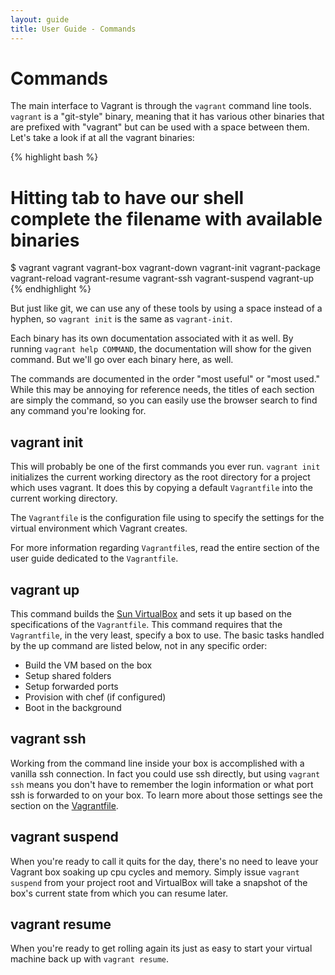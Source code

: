 ```yaml
---
layout: guide
title: User Guide - Commands
---
```

# Commands

The main interface to Vagrant is through the `vagrant` command line tools. `vagrant`
is a "git-style" binary, meaning that it has various other binaries that are prefixed
with "vagrant" but can be used with a space between them. Let's take a look if at
all the vagrant binaries:

{% highlight bash %}
# Hitting tab to have our shell complete the filename with available binaries
$ vagrant
vagrant
vagrant-box
vagrant-down
vagrant-init
vagrant-package
vagrant-reload
vagrant-resume
vagrant-ssh
vagrant-suspend
vagrant-up
{% endhighlight %}

But just like git, we can use any of these tools by using a space instead of a
hyphen, so `vagrant init` is the same as `vagrant-init`.

Each binary has its own documentation associated with it as well. By running
`vagrant help COMMAND`, the documentation will show for the given command.
But we'll go over each binary here, as well.

The commands are documented in the order "most useful" or "most used." While
this may be annoying for reference needs, the titles of each section are simply
the command, so you can easily use the browser search to find any command you're
looking for.

<a name="vagrant-init"> </a>
## vagrant init

This will probably be one of the first commands you ever run. `vagrant init` initializes
the current working directory as the root directory for a project which uses vagrant. It
does this by copying a default `Vagrantfile` into the current working directory.

The `Vagrantfile` is the configuration file using to specify the settings for the virtual
environment which Vagrant creates.

For more information regarding `Vagrantfile`s, read the entire section of the user
guide dedicated to the `Vagrantfile`.

<a name="vagrant-up"> </a>
## vagrant up

This command builds the [Sun VirtualBox](http://www.virtualbox.org) and sets it up based
on the specifications of the `Vagrantfile`. This command requires that the `Vagrantfile`,
in the very least, specify a box to use. The basic tasks handled by the up command are
listed below, not in any specific order:

* Build the VM based on the box
* Setup shared folders
* Setup forwarded ports
* Provision with chef (if configured)
* Boot in the background

<a name="vagrant-ssh"> </a>
## vagrant ssh

Working from the command line inside your box is accomplished with a vanilla ssh connection. In fact
you could use ssh directly, but using `vagrant ssh` means you don't have to remember the login information
or what port ssh is forwarded to on your box. To learn more about those settings see the section on the [Vagrantfile](/docs/user-guide/vagrantfile.html).

<a name="vagrant-suspend"> </a>
## vagrant suspend

When you're ready to call it quits for the day, there's no need to leave your Vagrant box soaking
up cpu cycles and memory. Simply issue `vagrant suspend` from your project root and VirtualBox will 
take a snapshot of the box's current state from which you can resume later.

<a name="vagrant-resume"> </a>
## vagrant resume

When you're ready to get rolling again its just as easy to start your virtual machine back up with
`vagrant resume`.

